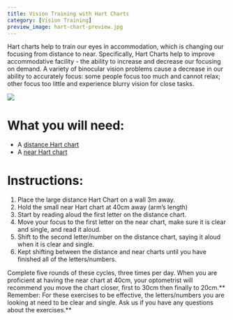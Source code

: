 ```yaml
---
title: Vision Training with Hart Charts
category: [Vision Training]
preview_image: hart-chart-preview.jpg
---
```


Hart charts help to train our eyes in accommodation, which is changing our focusing from distance to near. Specifically, Hart Charts help to improve accommodative facility - the ability to increase and decrease our focusing on demand. A variety of binocular vision problems cause a decrease in our ability to accurately focus: some people focus too much and cannot relax; other focus too little and experience blurry vision for close tasks. 

![](hart-chart.jpg)

# What you will need:

  * A [distance Hart chart](https://d1hd12f7n4y2a6.cloudfront.net/innovative-eye-care%2F5f241f69-03a4-4a6a-aca6-a1464d1defc6_largehartchart+%281%29.pdf)
  * A [near Hart chart ](https://d1hd12f7n4y2a6.cloudfront.net/innovative-eye-care%2Ff062027c-735a-40e9-bfdf-d71c4b82e382_smallhartchart+%281%29.pdf)

# Instructions:

  1. Place the large distance Hart Chart on a wall 3m away.
  2. Hold the small near Hart chart at 40cm away (arm’s length)
  3. Start by reading aloud the first letter on the distance chart.
  4. Move your focus to the first letter on the near chart, make sure it is clear and single, and read it aloud.
  5. Shift to the second letter/number on the distance chart, saying it aloud when it is clear and single.
  6. Kept shifting between the distance and near charts until you have finished all of the letters/numbers.

Complete five rounds of these cycles, three times per day. When you are proficient at having the near chart at 40cm, your optometrist will recommend you move the chart closer, first to 30cm then finally to 20cm.** Remember: For these exercises to be effective, the letters/numbers you are looking at need to be clear and single. Ask us if you have any questions about the exercises.**
